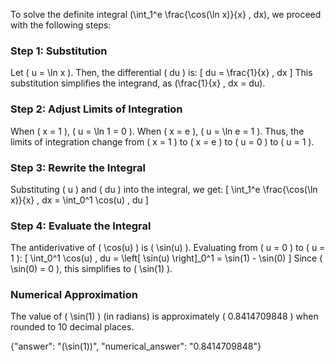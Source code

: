 

To solve the definite integral \(\int_1^e \frac{\cos(\ln x)}{x} \, dx\), we proceed with the following steps:

### Step 1: Substitution
Let \( u = \ln x \). Then, the differential \( du \) is:
\[
du = \frac{1}{x} \, dx
\]
This substitution simplifies the integrand, as \(\frac{1}{x} \, dx = du\). 

### Step 2: Adjust Limits of Integration
When \( x = 1 \), \( u = \ln 1 = 0 \). When \( x = e \), \( u = \ln e = 1 \). Thus, the limits of integration change from \( x = 1 \) to \( x = e \) to \( u = 0 \) to \( u = 1 \).

### Step 3: Rewrite the Integral
Substituting \( u \) and \( du \) into the integral, we get:
\[
\int_1^e \frac{\cos(\ln x)}{x} \, dx = \int_0^1 \cos(u) \, du
\]

### Step 4: Evaluate the Integral
The antiderivative of \( \cos(u) \) is \( \sin(u) \). Evaluating from \( u = 0 \) to \( u = 1 \):
\[
\int_0^1 \cos(u) \, du = \left[ \sin(u) \right]_0^1 = \sin(1) - \sin(0)
\]
Since \( \sin(0) = 0 \), this simplifies to \( \sin(1) \).

### Numerical Approximation
The value of \( \sin(1) \) (in radians) is approximately \( 0.8414709848 \) when rounded to 10 decimal places.

{"answer": "\(\sin(1)\)", "numerical_answer": "0.8414709848"}
